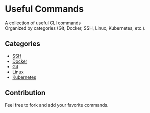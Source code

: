 # Useful Commands

A collection of useful CLI commands  
Organized by categories (Git, Docker, SSH, Linux, Kubernetes, etc.).

## Categories
- [SSH](ssh/)
- [Docker](docker/)
- [Git](git/)
- [Linux](linux/)
- [Kubernetes](kubernetes/)

## Contribution
Feel free to fork and add your favorite commands.
